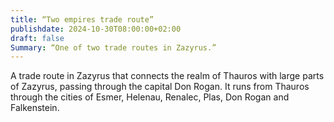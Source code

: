 ```yaml
---
title: “Two empires trade route”
publishdate: 2024-10-30T08:00:00+02:00
draft: false
Summary: “One of two trade routes in Zazyrus.”
---
```


A trade route in Zazyrus that connects the realm of Thauros with large parts of Zazyrus, passing through the capital Don Rogan. It runs from Thauros through the cities of Esmer, Helenau, Renalec, Plas, Don Rogan and Falkenstein.
